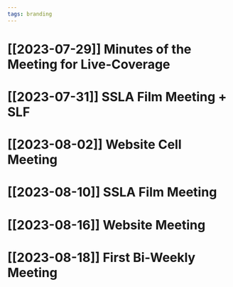 ```yaml
---
tags: branding
---
```

# [[2023-07-29]] Minutes of the Meeting for Live-Coverage
# [[2023-07-31]] SSLA Film Meeting + SLF
# [[2023-08-02]] Website Cell Meeting
# [[2023-08-10]] SSLA Film Meeting
# [[2023-08-16]] Website Meeting
# [[2023-08-18]] First Bi-Weekly Meeting